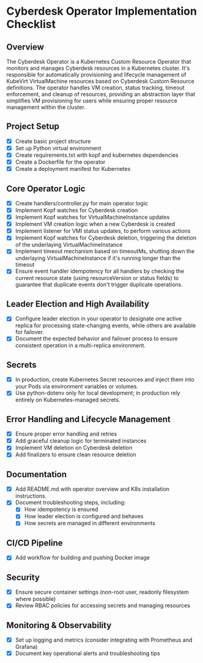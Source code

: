# Cyberdesk Operator Implementation Checklist

## Overview

The Cyberdesk Operator is a Kubernetes Custom Resource Operator that monitors and manages Cyberdesk resources in a Kubernetes cluster. It's responsible for automatically provisioning and lifecycle management of KubeVirt VirtualMachine resources based on Cyberdesk Custom Resource definitions. The operator handles VM creation, status tracking, timeout enforcement, and cleanup of resources, providing an abstraction layer that simplifies VM provisioning for users while ensuring proper resource management within the cluster.

## Project Setup

- [x] Create basic project structure
- [x] Set up Python virtual environment
- [x] Create requirements.txt with kopf and kubernetes dependencies
- [x] Create a Dockerfile for the operator
- [x] Create a deployment manifest for Kubernetes

## Core Operator Logic

- [x] Create handlers/controller.py for main operator logic
- [x] Implement Kopf watches for Cyberdesk creation
- [x] Implement Kopf watches for VirtualMachineInstance updates
- [x] Implement VM creation logic when a new Cyberdesk is created
- [x] Implement listener for VMI status updates, to perform various actions
- [x] Implement Kopf watches for Cyberdesk deletion, triggering the deletion of the underlaying VirtualMachineInstance
- [x] Implement timeout mechanism based on timeoutMs, shutting down the underlaying VirtualMachineInstance if it's running longer than the timeout
- [x] Ensure event handler idempotency for all handlers by checking the current resource state (using resourceVersion or status fields) to guarantee that duplicate events don't trigger duplicate operations.

## Leader Election and High Availability
- [x] Configure leader election in your operator to designate one active replica for processing state-changing events, while others are available for failover.
- [x] Document the expected behavior and failover process to ensure consistent operation in a multi-replica environment.

## Secrets 
- [x] In production, create Kubernetes Secret resources and inject them into your Pods via environment variables or volumes.
- [x] Use python-dotenv only for local development; in production rely entirely on Kubernetes-managed secrets.

## Error Handling and Lifecycle Management

- [x] Ensure proper error handling and retries
- [x] Add graceful cleanup logic for terminated instances
- [x] Implement VM deletion on Cyberdesk deletion
- [x] Add finalizers to ensure clean resource deletion

## Documentation

- [x] Add README.md with operator overview and K8s installation instructions.
- [x] Document troubleshooting steps, including:
  - [x] How idempotency is ensured
  - [x] How leader election is configured and behaves
  - [x] How secrets are managed in different environments

## CI/CD Pipeline

- [x] Add workflow for building and pushing Docker image

## Security

- [x] Ensure secure container settings (non-root user, readonly filesystem where possible)
- [x] Review RBAC policies for accessing secrets and managing resources

## Monitoring & Observability

- [x] Set up logging and metrics (consider integrating with Prometheus and Grafana)
- [x] Document key operational alerts and troubleshooting tips
